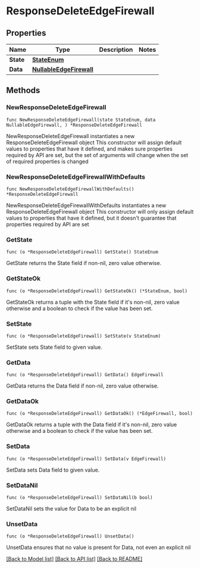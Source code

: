 # ResponseDeleteEdgeFirewall

## Properties

Name | Type | Description | Notes
------------ | ------------- | ------------- | -------------
**State** | [**StateEnum**](StateEnum.md) |  | 
**Data** | [**NullableEdgeFirewall**](EdgeFirewall.md) |  | 

## Methods

### NewResponseDeleteEdgeFirewall

`func NewResponseDeleteEdgeFirewall(state StateEnum, data NullableEdgeFirewall, ) *ResponseDeleteEdgeFirewall`

NewResponseDeleteEdgeFirewall instantiates a new ResponseDeleteEdgeFirewall object
This constructor will assign default values to properties that have it defined,
and makes sure properties required by API are set, but the set of arguments
will change when the set of required properties is changed

### NewResponseDeleteEdgeFirewallWithDefaults

`func NewResponseDeleteEdgeFirewallWithDefaults() *ResponseDeleteEdgeFirewall`

NewResponseDeleteEdgeFirewallWithDefaults instantiates a new ResponseDeleteEdgeFirewall object
This constructor will only assign default values to properties that have it defined,
but it doesn't guarantee that properties required by API are set

### GetState

`func (o *ResponseDeleteEdgeFirewall) GetState() StateEnum`

GetState returns the State field if non-nil, zero value otherwise.

### GetStateOk

`func (o *ResponseDeleteEdgeFirewall) GetStateOk() (*StateEnum, bool)`

GetStateOk returns a tuple with the State field if it's non-nil, zero value otherwise
and a boolean to check if the value has been set.

### SetState

`func (o *ResponseDeleteEdgeFirewall) SetState(v StateEnum)`

SetState sets State field to given value.


### GetData

`func (o *ResponseDeleteEdgeFirewall) GetData() EdgeFirewall`

GetData returns the Data field if non-nil, zero value otherwise.

### GetDataOk

`func (o *ResponseDeleteEdgeFirewall) GetDataOk() (*EdgeFirewall, bool)`

GetDataOk returns a tuple with the Data field if it's non-nil, zero value otherwise
and a boolean to check if the value has been set.

### SetData

`func (o *ResponseDeleteEdgeFirewall) SetData(v EdgeFirewall)`

SetData sets Data field to given value.


### SetDataNil

`func (o *ResponseDeleteEdgeFirewall) SetDataNil(b bool)`

 SetDataNil sets the value for Data to be an explicit nil

### UnsetData
`func (o *ResponseDeleteEdgeFirewall) UnsetData()`

UnsetData ensures that no value is present for Data, not even an explicit nil

[[Back to Model list]](../README.md#documentation-for-models) [[Back to API list]](../README.md#documentation-for-api-endpoints) [[Back to README]](../README.md)


